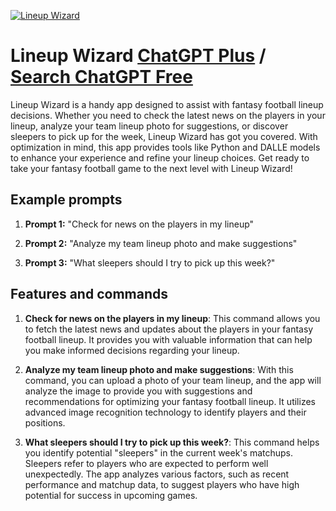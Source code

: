 
[![Lineup Wizard](https://files.oaiusercontent.com/file-cWwDahIxTIlJ2DkvQqhQIhB2?se=2123-10-17T04%3A05%3A34Z&sp=r&sv=2021-08-06&sr=b&rscc=max-age%3D31536000%2C%20immutable&rscd=attachment%3B%20filename%3D6288ec4c-c273-4208-b751-4a41bb51c016.png&sig=qmU0ulObPSKm74%2BK%2BAXNmxmoP2uWjGtJ/BF75jYQeVM%3D)](https://chat.openai.com/g/g-TZV3fpPdd-lineup-wizard)

# Lineup Wizard [ChatGPT Plus](https://chat.openai.com/g/g-TZV3fpPdd-lineup-wizard) / [Search ChatGPT Free](https://gptcall.net/index.html#/?search=Lineup%20Wizard)

Lineup Wizard is a handy app designed to assist with fantasy football lineup decisions. Whether you need to check the latest news on the players in your lineup, analyze your team lineup photo for suggestions, or discover sleepers to pick up for the week, Lineup Wizard has got you covered. With optimization in mind, this app provides tools like Python and DALLE models to enhance your experience and refine your lineup choices. Get ready to take your fantasy football game to the next level with Lineup Wizard!

## Example prompts

1. **Prompt 1:** "Check for news on the players in my lineup"

2. **Prompt 2:** "Analyze my team lineup photo and make suggestions"

3. **Prompt 3:** "What sleepers should I try to pick up this week?"

## Features and commands

1. **Check for news on the players in my lineup**: This command allows you to fetch the latest news and updates about the players in your fantasy football lineup. It provides you with valuable information that can help you make informed decisions regarding your lineup.

2. **Analyze my team lineup photo and make suggestions**: With this command, you can upload a photo of your team lineup, and the app will analyze the image to provide you with suggestions and recommendations for optimizing your fantasy football lineup. It utilizes advanced image recognition technology to identify players and their positions.

3. **What sleepers should I try to pick up this week?**: This command helps you identify potential "sleepers" in the current week's matchups. Sleepers refer to players who are expected to perform well unexpectedly. The app analyzes various factors, such as recent performance and matchup data, to suggest players who have high potential for success in upcoming games.


